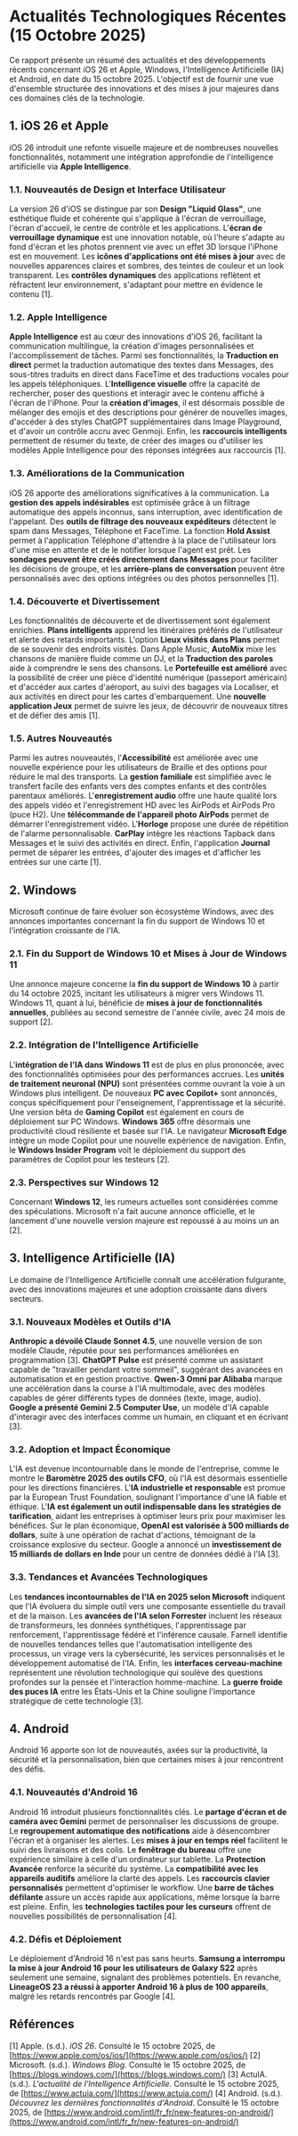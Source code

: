 # Actualités Technologiques Récentes (15 Octobre 2025)

Ce rapport présente un résumé des actualités et des développements récents concernant iOS 26 et Apple, Windows, l'Intelligence Artificielle (IA) et Android, en date du 15 octobre 2025. L'objectif est de fournir une vue d'ensemble structurée des innovations et des mises à jour majeures dans ces domaines clés de la technologie.

## 1. iOS 26 et Apple

iOS 26 introduit une refonte visuelle majeure et de nombreuses nouvelles fonctionnalités, notamment une intégration approfondie de l'intelligence artificielle via **Apple Intelligence**.

### 1.1. Nouveautés de Design et Interface Utilisateur

La version 26 d'iOS se distingue par son **Design "Liquid Glass"**, une esthétique fluide et cohérente qui s'applique à l'écran de verrouillage, l'écran d'accueil, le centre de contrôle et les applications. L'**écran de verrouillage dynamique** est une innovation notable, où l'heure s'adapte au fond d'écran et les photos prennent vie avec un effet 3D lorsque l'iPhone est en mouvement. Les **icônes d'applications ont été mises à jour** avec de nouvelles apparences claires et sombres, des teintes de couleur et un look transparent. Les **contrôles dynamiques** des applications reflètent et réfractent leur environnement, s'adaptant pour mettre en évidence le contenu [1].

### 1.2. Apple Intelligence

**Apple Intelligence** est au cœur des innovations d'iOS 26, facilitant la communication multilingue, la création d'images personnalisées et l'accomplissement de tâches. Parmi ses fonctionnalités, la **Traduction en direct** permet la traduction automatique des textes dans Messages, des sous-titres traduits en direct dans FaceTime et des traductions vocales pour les appels téléphoniques. L'**Intelligence visuelle** offre la capacité de rechercher, poser des questions et interagir avec le contenu affiché à l'écran de l'iPhone. Pour la **création d'images**, il est désormais possible de mélanger des emojis et des descriptions pour générer de nouvelles images, d'accéder à des styles ChatGPT supplémentaires dans Image Playground, et d'avoir un contrôle accru avec Genmoji. Enfin, les **raccourcis intelligents** permettent de résumer du texte, de créer des images ou d'utiliser les modèles Apple Intelligence pour des réponses intégrées aux raccourcis [1].

### 1.3. Améliorations de la Communication

iOS 26 apporte des améliorations significatives à la communication. La **gestion des appels indésirables** est optimisée grâce à un filtrage automatique des appels inconnus, sans interruption, avec identification de l'appelant. Des **outils de filtrage des nouveaux expéditeurs** détectent le spam dans Messages, Téléphone et FaceTime. La fonction **Hold Assist** permet à l'application Téléphone d'attendre à la place de l'utilisateur lors d'une mise en attente et de le notifier lorsque l'agent est prêt. Les **sondages peuvent être créés directement dans Messages** pour faciliter les décisions de groupe, et les **arrière-plans de conversation** peuvent être personnalisés avec des options intégrées ou des photos personnelles [1].

### 1.4. Découverte et Divertissement

Les fonctionnalités de découverte et de divertissement sont également enrichies. **Plans intelligents** apprend les itinéraires préférés de l'utilisateur et alerte des retards importants. L'option **Lieux visités dans Plans** permet de se souvenir des endroits visités. Dans Apple Music, **AutoMix** mixe les chansons de manière fluide comme un DJ, et la **Traduction des paroles** aide à comprendre le sens des chansons. Le **Portefeuille est amélioré** avec la possibilité de créer une pièce d'identité numérique (passeport américain) et d'accéder aux cartes d'aéroport, au suivi des bagages via Localiser, et aux activités en direct pour les cartes d'embarquement. Une **nouvelle application Jeux** permet de suivre les jeux, de découvrir de nouveaux titres et de défier des amis [1].

### 1.5. Autres Nouveautés

Parmi les autres nouveautés, l'**Accessibilité** est améliorée avec une nouvelle expérience pour les utilisateurs de Braille et des options pour réduire le mal des transports. La **gestion familiale** est simplifiée avec le transfert facile des enfants vers des comptes enfants et des contrôles parentaux améliorés. L'**enregistrement audio** offre une haute qualité lors des appels vidéo et l'enregistrement HD avec les AirPods et AirPods Pro (puce H2). Une **télécommande de l'appareil photo AirPods** permet de démarrer l'enregistrement vidéo. L'**Horloge** propose une durée de répétition de l'alarme personnalisable. **CarPlay** intègre les réactions Tapback dans Messages et le suivi des activités en direct. Enfin, l'application **Journal** permet de séparer les entrées, d'ajouter des images et d'afficher les entrées sur une carte [1].

## 2. Windows

Microsoft continue de faire évoluer son écosystème Windows, avec des annonces importantes concernant la fin du support de Windows 10 et l'intégration croissante de l'IA.

### 2.1. Fin du Support de Windows 10 et Mises à Jour de Windows 11

Une annonce majeure concerne la **fin du support de Windows 10** à partir du 14 octobre 2025, incitant les utilisateurs à migrer vers Windows 11. Windows 11, quant à lui, bénéficie de **mises à jour de fonctionnalités annuelles**, publiées au second semestre de l'année civile, avec 24 mois de support [2].

### 2.2. Intégration de l'Intelligence Artificielle

L'**intégration de l'IA dans Windows 11** est de plus en plus prononcée, avec des fonctionnalités optimisées pour des performances accrues. Les **unités de traitement neuronal (NPU)** sont présentées comme ouvrant la voie à un Windows plus intelligent. De nouveaux **PC avec Copilot+** sont annoncés, conçus spécifiquement pour l'enseignement, l'apprentissage et la sécurité. Une version bêta de **Gaming Copilot** est également en cours de déploiement sur PC Windows. **Windows 365** offre désormais une productivité cloud résiliente et basée sur l'IA. Le navigateur **Microsoft Edge** intègre un mode Copilot pour une nouvelle expérience de navigation. Enfin, le **Windows Insider Program** voit le déploiement du support des paramètres de Copilot pour les testeurs [2].

### 2.3. Perspectives sur Windows 12

Concernant **Windows 12**, les rumeurs actuelles sont considérées comme des spéculations. Microsoft n'a fait aucune annonce officielle, et le lancement d'une nouvelle version majeure est repoussé à au moins un an [2].

## 3. Intelligence Artificielle (IA)

Le domaine de l'Intelligence Artificielle connaît une accélération fulgurante, avec des innovations majeures et une adoption croissante dans divers secteurs.

### 3.1. Nouveaux Modèles et Outils d'IA

**Anthropic a dévoilé Claude Sonnet 4.5**, une nouvelle version de son modèle Claude, réputée pour ses performances améliorées en programmation [3]. **ChatGPT Pulse** est présenté comme un assistant capable de "travailler pendant votre sommeil", suggérant des avancées en automatisation et en gestion proactive. **Qwen-3 Omni par Alibaba** marque une accélération dans la course à l'IA multimodale, avec des modèles capables de gérer différents types de données (texte, image, audio). **Google a présenté Gemini 2.5 Computer Use**, un modèle d'IA capable d'interagir avec des interfaces comme un humain, en cliquant et en écrivant [3].

### 3.2. Adoption et Impact Économique

L'IA est devenue incontournable dans le monde de l'entreprise, comme le montre le **Baromètre 2025 des outils CFO**, où l'IA est désormais essentielle pour les directions financières. L'**IA industrielle et responsable** est promue par la European Trust Foundation, soulignant l'importance d'une IA fiable et éthique. L'**IA est également un outil indispensable dans les stratégies de tarification**, aidant les entreprises à optimiser leurs prix pour maximiser les bénéfices. Sur le plan économique, **OpenAI est valorisée à 500 milliards de dollars**, suite à une opération de rachat d'actions, témoignant de la croissance explosive du secteur. Google a annoncé un **investissement de 15 milliards de dollars en Inde** pour un centre de données dédié à l'IA [3].

### 3.3. Tendances et Avancées Technologiques

Les **tendances incontournables de l'IA en 2025 selon Microsoft** indiquent que l'IA évoluera du simple outil vers une composante essentielle du travail et de la maison. Les **avancées de l'IA selon Forrester** incluent les réseaux de transformeurs, les données synthétiques, l'apprentissage par renforcement, l'apprentissage fédéré et l'inférence causale. Farnell identifie de nouvelles tendances telles que l'automatisation intelligente des processus, un virage vers la cybersécurité, les services personnalisés et le développement automatisé de l'IA. Enfin, les **interfaces cerveau-machine** représentent une révolution technologique qui soulève des questions profondes sur la pensée et l'interaction homme-machine. La **guerre froide des puces IA** entre les États-Unis et la Chine souligne l'importance stratégique de cette technologie [3].

## 4. Android

Android 16 apporte son lot de nouveautés, axées sur la productivité, la sécurité et la personnalisation, bien que certaines mises à jour rencontrent des défis.

### 4.1. Nouveautés d'Android 16

Android 16 introduit plusieurs fonctionnalités clés. Le **partage d'écran et de caméra avec Gemini** permet de personnaliser les discussions de groupe. Le **regroupement automatique des notifications** aide à désencombrer l'écran et à organiser les alertes. Les **mises à jour en temps réel** facilitent le suivi des livraisons et des colis. Le **fenêtrage du bureau** offre une expérience similaire à celle d'un ordinateur sur tablette. La **Protection Avancée** renforce la sécurité du système. La **compatibilité avec les appareils auditifs** améliore la clarté des appels. Les **raccourcis clavier personnalisés** permettent d'optimiser le workflow. Une **barre de tâches défilante** assure un accès rapide aux applications, même lorsque la barre est pleine. Enfin, les **technologies tactiles pour les curseurs** offrent de nouvelles possibilités de personnalisation [4].

### 4.2. Défis et Déploiement

Le déploiement d'Android 16 n'est pas sans heurts. **Samsung a interrompu la mise à jour Android 16 pour les utilisateurs de Galaxy S22** après seulement une semaine, signalant des problèmes potentiels. En revanche, **LineageOS 23 a réussi à apporter Android 16 à plus de 100 appareils**, malgré les retards rencontrés par Google [4].

## Références

[1] Apple. (s.d.). *iOS 26*. Consulté le 15 octobre 2025, de [https://www.apple.com/os/ios/](https://www.apple.com/os/ios/)
[2] Microsoft. (s.d.). *Windows Blog*. Consulté le 15 octobre 2025, de [https://blogs.windows.com/](https://blogs.windows.com/)
[3] ActuIA. (s.d.). *L'actualité de l'Intelligence Artificielle*. Consulté le 15 octobre 2025, de [https://www.actuia.com/](https://www.actuia.com/)
[4] Android. (s.d.). *Découvrez les dernières fonctionnalités d'Android*. Consulté le 15 octobre 2025, de [https://www.android.com/intl/fr_fr/new-features-on-android/](https://www.android.com/intl/fr_fr/new-features-on-android/)

